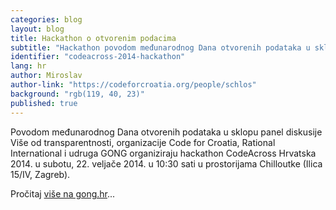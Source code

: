 ```yaml
---
categories: blog
layout: blog
title: Hackathon o otvorenim podacima
subtitle: "Hackathon povodom međunarodnog Dana otvorenih podataka u sklopu panel diskusije Više od transparentnosti"
identifier: "codeacross-2014-hackathon"
lang: hr
author: Miroslav
author-link: "https://codeforcroatia.org/people/schlos"
background: "rgb(119, 40, 23)"
published: true
---
```


Povodom međunarodnog Dana otvorenih podataka u sklopu panel diskusije Više od transparentnosti, organizacije Code for Croatia, Rational International i udruga GONG organiziraju hackathon CodeAcross Hrvatska 2014. u subotu, 22. veljače 2014. u 10:30 sati u prostorijama Chilloutke (Ilica 15/IV, Zagreb).

Pročitaj [više na gong.hr](https://www.gong.hr/hr/dobra-vladavina/pristup-informacijama/hackathon-o-otvorenim-podacima/)...
